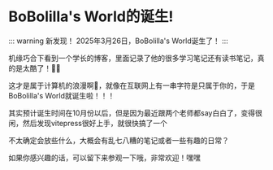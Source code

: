 # BoBolilla's World的诞生!

::: warning 新发现！
2025年3月26日，BoBolilla's World诞生了！
:::


机缘巧合下看到一个学长的博客，里面记录了他的很多学习笔记还有读书笔记，真的是太酷了！🤩🤩

这才是属于计算机的浪漫啊💓，就像在互联网上有一串字符是只属于你的，于是BoBolilla's World就诞生啦！！！

其实预计诞生时间在10月份以后，但是因为最近跟两个老师都say白白了，变得很闲，然后发现vitepress很好上手，就很快搞了一个

不太确定会放些什么，大概会有乱七八糟的笔记或者一些有趣的日常？

如果你感兴趣的话，可以留下来参观一下哦，非常欢迎！嘿嘿
